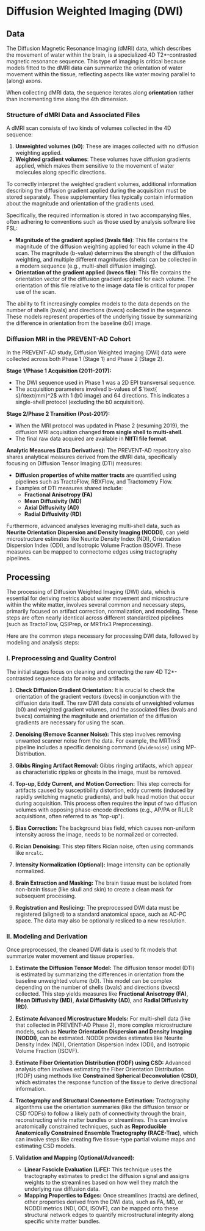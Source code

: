 # Diffusion Weighted Imaging (DWI)

## Data

The Diffusion Magnetic Resonance Imaging (dMRI) data, which describes
the movement of water within the brain, is a specialized 4D
T2*-contrasted magnetic resonance sequence. This type of imaging is
critical because models fitted to the dMRI data can summarize the
orientation of water movement within the tissue, reflecting aspects
like water moving parallel to (along) axons.

When collecting dMRI data, the sequence iterates along **orientation**
rather than incrementing time along the 4th dimension.

### Structure of dMRI Data and Associated Files

A dMRI scan consists of two kinds of volumes collected in the 4D
sequence:

1.  **Unweighted volumes ($\text{b}0$)**: These are images collected
	with no diffusion weighting applied.
2.  **Weighted gradient volumes**: These volumes have diffusion
	gradients applied, which makes them sensitive to the movement of
	water molecules along specific directions.

To correctly interpret the weighted gradient volumes, additional
information describing the diffusion gradient applied during the
acquisition must be stored separately. These supplementary files
typically contain information about the magnitude and orientation of
the gradients used.

Specifically, the required information is stored in two accompanying
files, often adhering to conventions such as those used by analysis
software like FSL:

*   **Magnitude of the gradient applied ($\text{bvals}$ file)**: This
	file contains the magnitude of the diffusion weighting applied for
	each volume in the 4D scan. The magnitude ($\text{b}$-value)
	determines the strength of the diffusion weighting, and multiple
	different magnitudes (shells) can be collected in a modern
	sequence (e.g., multi-shell diffusion imaging).
*   **Orientation of the gradient applied ($\text{bvecs}$ file)**:
	This file contains the orientation vector of the diffusion
	gradient applied for each volume. The orientation of this file
	relative to the image data file is critical for proper use of the
	scan.

The ability to fit increasingly complex models to the data depends on
the number of shells ($\text{bvals}$) and directions ($\text{bvecs}$)
collected in the sequence. These models represent properties of the
underlying tissue by summarizing the difference in orientation from
the baseline ($\text{b}0$) image.

### Diffusion MRI in the PREVENT-AD Cohort

In the PREVENT-AD study, Diffusion Weighted Imaging (DWI) data were
collected across both Phase 1 (Stage 1) and Phase 2 (Stage 2).

**Stage 1/Phase 1 Acquisition (2011–2017):**
*   The DWI sequence used in Phase 1 was a 2D EPI transversal
	sequence.
*   The acquisition parameters involved $\text{b}$-values of $ \text{
	s}/\text{mm}^2$ with 1 ($\text{b}0$ image) and 64 directions. This
	indicates a single-shell protocol (excluding the $\text{b}0$
	acquisition).

**Stage 2/Phase 2 Transition (Post-2017):**
*   When the MRI protocol was updated in Phase 2 (resuming 2019), the
	diffusion MRI acquisition changed **from single shell to
	multi-shell**.
*   The final raw data acquired are available in **NIfTI file
	format**.

**Analytic Measures (Data Derivatives):** The PREVENT-AD repository
also shares analytical measures derived from the dMRI data,
specifically focusing on Diffusion Tensor Imaging (DTI) measures:

*   **Diffusion properties of white matter tracts** are quantified
	using pipelines such as TractoFlow, RBXFlow, and Tractometry Flow.
*   Examples of DTI measures shared include:
	*   **Fractional Anisotropy (FA)**
	*   **Mean Diffusivity (MD)**
	*   **Axial Diffusivity (AD)**
	*   **Radial Diffusivity (RD)**

Furthermore, advanced analyses leveraging multi-shell data, such as
**Neurite Orientation Dispersion and Density Imaging (NODDI)**, can
yield microstructure estimates like Neurite Density Index (NDI),
Orientation Dispersion Index (ODI), and Isotropic Volume Fraction
(ISOVF). These measures can be mapped to connectome edges using
tractography pipelines.

## Processing

The processing of Diffusion Weighted Imaging (DWI) data, which is
essential for deriving metrics about water movement and microstructure
within the white matter, involves several common and necessary steps,
primarily focused on artifact correction, normalization, and
modeling. These steps are often nearly identical across different
standardized pipelines (such as TractoFlow, QSIPrep, or MRTrix3
Preprocessing).

Here are the common steps necessary for processing DWI data, followed
by modeling and analysis steps:

### I. Preprocessing and Quality Control

The initial stages focus on cleaning and correcting the raw 4D
T2*-contrasted sequence data for noise and artifacts.

1.  **Check Diffusion Gradient Orientation:** It is crucial to check
	the orientation of the gradient vectors ($\text{bvecs}$) in
	conjunction with the diffusion data itself. The raw DWI data
	consists of unweighted volumes ($\text{b}0$) and weighted gradient
	volumes, and the associated files ($\text{bvals}$ and
	$\text{bvecs}$) containing the magnitude and orientation of the
	diffusion gradients are necessary for using the scan.

2.  **Denoising (Remove Scanner Noise):** This step involves removing
	unwanted scanner noise from the data. For example, the MRTrix3
	pipeline includes a specific denoising command (`dwidenoise`)
	using MP-Distribution.

3.  **Gibbs Ringing Artifact Removal:** Gibbs ringing artifacts, which
	appear as characteristic ripples or ghosts in the image, must be
	removed.

4.  **Top-up, Eddy Current, and Motion Correction:** This step
	corrects for artifacts caused by susceptibility distortion, eddy
	currents (induced by rapidly switching magnetic gradients), and
	bulk head motion that occur during acquisition. This process often
	requires the input of two diffusion volumes with opposing
	phase-encode directions (e.g., AP/PA or RL/LR acquisitions, often
	referred to as "top-up").

5.  **Bias Correction:** The background bias field, which causes
	non-uniform intensity across the image, needs to be normalized or
	corrected.

6.  **Rician Denoising:** This step filters Rician noise, often using
	commands like `mrcalc`.

7.  **Intensity Normalization (Optional):** Image intensity can be
	optionally normalized.

8.  **Brain Extraction and Masking:** The brain tissue must be
	isolated from non-brain tissue (like skull and skin) to create a
	clean mask for subsequent processing.

9.  **Registration and Reslicing:** The preprocessed DWI data must be
	registered (aligned) to a standard anatomical space, such as AC-PC
	space. The data may also be optionally resliced to a new
	resolution.

### II. Modeling and Derivation

Once preprocessed, the cleaned DWI data is used to fit models that
summarize water movement and tissue properties.

1.  **Estimate the Diffusion Tensor Model:** The diffusion tensor
	model (DTI) is estimated by summarizing the differences in
	orientation from the baseline unweighted volume
	($\text{b}0$). This model can be complex depending on the number
	of shells ($\text{bvals}$) and directions ($\text{bvecs}$)
	collected. This step yields measures like **Fractional Anisotropy
	(FA)**, **Mean Diffusivity (MD)**, **Axial Diffusivity (AD)**, and
	**Radial Diffusivity (RD)**.

2.  **Estimate Advanced Microstructure Models:** For multi-shell data
	(like that collected in PREVENT-AD Phase 2), more complex
	microstructure models, such as **Neurite Orientation Dispersion
	and Density Imaging (NODDI)**, can be estimated. NODDI provides
	estimates like Neurite Density Index (NDI), Orientation Dispersion
	Index (ODI), and Isotropic Volume Fraction (ISOVF).

3.  **Estimate Fiber Orientation Distribution (fODF) using CSD:**
	Advanced analysis often involves estimating the Fiber Orientation
	Distribution (fODF) using methods like **Constrained Spherical
	Deconvolution (CSD)**, which estimates the response function of
	the tissue to derive directional information.

4.  **Tractography and Structural Connectome Estimation:**
	Tractography algorithms use the orientation summaries (like the
	diffusion tensor or CSD fODFs) to follow a likely path of
	connectivity through the brain, reconstructing white matter
	bundles or streamlines. This can involve anatomically constrained
	techniques, such as **Reproducible Anatomically Constrained
	Ensemble Tractography (RACE-Trac)**, which can involve steps like
	creating five tissue-type partial volume maps and estimating CSD
	models.

5.  **Validation and Mapping (Optional/Advanced):**
	*   **Linear Fascicle Evaluation (LiFE):** This technique uses the
		tractography estimates to predict the diffusion signal and
		assigns weights to the streamlines based on how well they
		match the underlying raw diffusion data.
	*   **Mapping Properties to Edges:** Once streamlines (tracts) are
		defined, other properties derived from the DWI data, such as
		FA, MD, or NODDI metrics (NDI, ODI, ISOVF), can be mapped onto
		these structural network edges to quantify microstructural
		integrity along specific white matter bundles.

